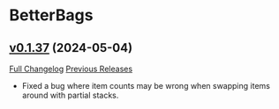 # BetterBags

## [v0.1.37](https://github.com/Cidan/BetterBags/tree/v0.1.37) (2024-05-04)
[Full Changelog](https://github.com/Cidan/BetterBags/compare/v0.1.36...v0.1.37) [Previous Releases](https://github.com/Cidan/BetterBags/releases)

- Fixed a bug where item counts may be wrong when swapping items around with partial stacks.  
